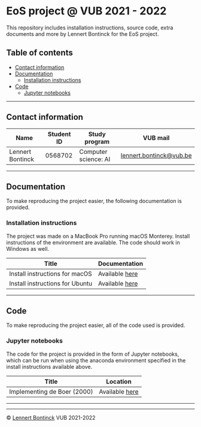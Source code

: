 # EoS project @ VUB 2021 - 2022

This repository includes installation instructions, source code, extra documents and more by Lennert Bontinck for the EoS project.



## Table of contents

- [Contact information](#contact-information)
- [Documentation](#documentation)
  - [Installation instructions](#installation-instructions)
- [Code](#code)
  - [Jupyter notebooks](#jupyter-notebooks)

<hr>


## Contact information

| Name             | Student ID | Study program        | VUB mail                                                  |
| ---------------- | ---------- | -------------------- | --------------------------------------------------------- |
| Lennert Bontinck | 0568702    | Computer science: AI | [lennert.bontinck@vub.be](mailto:lennert.bontinck@vub.be) |

<hr>


## Documentation

To make reproducing the project easier, the following documentation is provided.

### Installation instructions

The project was made on a MacBook Pro running macOS Monterey. Install instructions of the environment are available. The code should work in Windows as well.

| Title                           | Documentation                                          |
| ------------------------------- | ------------------------------------------------------ |
| Install instructions for macOS  | Available [here](documentation/installation/macos.md)  |
| Install instructions for Ubuntu | Available [here](documentation/installation/ubuntu.md) |


<hr>


## Code

To make reproducing the project easier, all of the code used is provided.

### Jupyter notebooks

The code for the project is provided in the form of Jupyter notebooks, which can be run when using the anaconda environment specified in the install instructions available above.

| Title                       | Location                                                     |
| --------------------------- | ------------------------------------------------------------ |
| Implementing de Boer (2000) | Available [here](code/notebooks/1_implementing_de_boer_2000.ipynb) |


* * *
* * *
© [Lennert Bontinck](https://www.lennertbontinck.com/) VUB 2021-2022